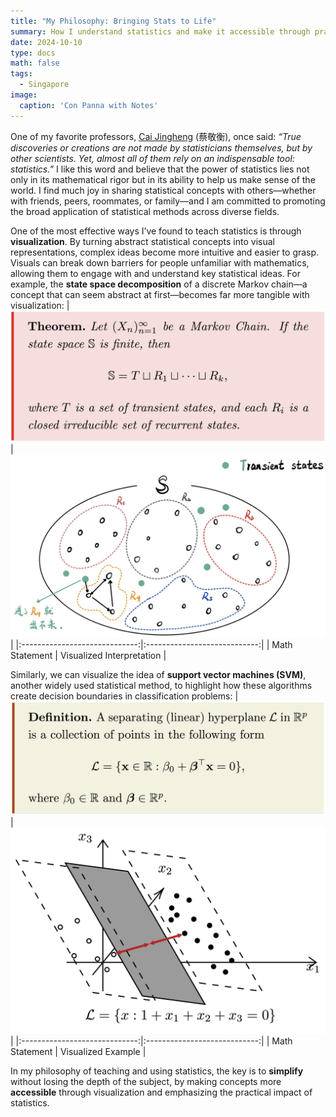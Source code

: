 ```yaml
---
title: "My Philosophy: Bringing Stats to Life"
summary: How I understand statistics and make it accessible through practical applications and visualizations.
date: 2024-10-10
type: docs
math: false
tags:
  - Singapore
image:
  caption: 'Con Panna with Notes'
---
```



One of my favorite professors, [Cai Jingheng](https://math.sysu.edu.cn/scrcss/teacher/127) (蔡敬衡), once said: *“True discoveries or creations are not made by statisticians themselves, but by other scientists. Yet, almost all of them rely on an indispensable tool: statistics.”* I like this word and believe that the power of statistics lies not only in its mathematical rigor but in its ability to help us make sense of the world. I find much joy in sharing statistical concepts with others—whether with friends, peers, roommates, or family—and I am committed to promoting the broad application of statistical methods across diverse fields.

One of the most effective ways I’ve found to teach statistics is through **visualization**. By turning abstract statistical concepts into visual representations, complex ideas become more intuitive and easier to grasp. Visuals can break down barriers for people unfamiliar with mathematics, allowing them to engage with and understand key statistical ideas. For example, the **state space decomposition** of a discrete Markov chain—a concept that can seem abstract at first—becomes far more tangible with visualization:
| ![Friend1](images/tch-phi-1.jpg) | ![Friend2](images/tch-phi-2.jpg) |
|:-----------------------------:|:----------------------------:|
| Math Statement           | Visualized Interpretation        |

Similarly, we can visualize the idea of **support vector machines (SVM)**, another widely used statistical method, to highlight how these algorithms create decision boundaries in classification problems:
| ![Friend1](images/tch-phi-3.jpg) | ![Friend2](images/tch-phi-4.jpg) |
|:-----------------------------:|:----------------------------:|
| Math Statement           | Visualized Example        |

In my philosophy of teaching and using statistics, the key is to **simplify** without losing the depth of the subject, by making concepts more **accessible** through visualization and emphasizing the practical impact of statistics.